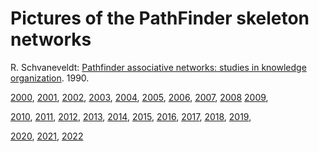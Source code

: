 # Pictures of the PathFinder skeleton networks

R. Schvaneveldt: [Pathfinder associative networks: studies in knowledge organization](https://www.amazon.com/Pathfinder-Associative-Networks-Organization-Computational/dp/0893916242). 1990.

[2000](http://vlado.fmf.uni-lj.si/TEST/Eu/PF00.htm), [2001](http://vlado.fmf.uni-lj.si/TEST/Eu/PF01.htm), [2002](http://vlado.fmf.uni-lj.si/TEST/Eu/PF02.htm), [2003](http://vlado.fmf.uni-lj.si/TEST/Eu/PF03.htm), [2004](http://vlado.fmf.uni-lj.si/TEST/Eu/PF04.htm), [2005](http://vlado.fmf.uni-lj.si/TEST/Eu/PF05.htm),
[2006](http://vlado.fmf.uni-lj.si/TEST/Eu/PF06.htm), [2007](http://vlado.fmf.uni-lj.si/TEST/Eu/PF07.htm), [2008](http://vlado.fmf.uni-lj.si/TEST/Eu/PF08.htm)
[2009](http://vlado.fmf.uni-lj.si/TEST/Eu/PF09.htm),

[2010](http://vlado.fmf.uni-lj.si/TEST/Eu/PF10.htm), [2011](http://vlado.fmf.uni-lj.si/TEST/Eu/PF11.htm), [2012](http://vlado.fmf.uni-lj.si/TEST/Eu/PF12.htm), [2013](http://vlado.fmf.uni-lj.si/TEST/Eu/PF13.htm), [2014](http://vlado.fmf.uni-lj.si/TEST/Eu/PF14.htm), [2015](http://vlado.fmf.uni-lj.si/TEST/Eu/PF15.htm), [2016](http://vlado.fmf.uni-lj.si/TEST/Eu/PF16.htm), [2017](http://vlado.fmf.uni-lj.si/TEST/Eu/PF17.htm), [2018](http://vlado.fmf.uni-lj.si/TEST/Eu/PF18.htm), [2019](http://vlado.fmf.uni-lj.si/TEST/Eu/PF19.htm),

[2020](http://vlado.fmf.uni-lj.si/TEST/Eu/PF20.htm), [2021](http://vlado.fmf.uni-lj.si/TEST/Eu/PF21.htm), [2022](http://vlado.fmf.uni-lj.si/TEST/Eu/PF22.htm)
